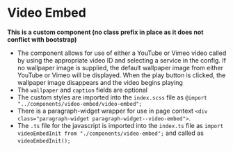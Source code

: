 # Video Embed

**This is a custom component (no class prefix in place as it does not conflict with bootstrap)**

- The component allows for use of either a YouTube or Vimeo video called by using the appropriate video ID and selecting a service in the config. If no wallpaper image is supplied, the default wallpaper image from either YouTube or Vimeo will be displayed. When the play button is clicked, the wallpaper image disappears and the video begins playing
- The `wallpaper` and `caption` fields are optional
- The custom styles are imported into the `index.scss` file as `@import "../components/video-embed/video-embed";`
- There is a paragraph-widget wrapper for use in page context `<div class="paragraph-widget paragraph-widget--video-embed">`.
- The `.ts` file for the javascript is imported into the `index.ts` file as `import videoEmbedInit from "./components/video-embed";` and called as `videoEmbedInit();`

